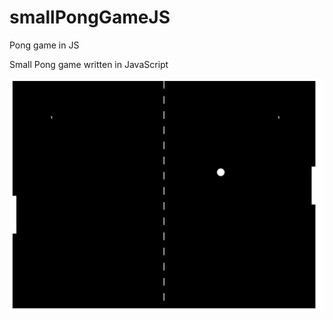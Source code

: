 # smallPongGameJS
Pong game in JS

Small Pong game written in JavaScript

![alt text](https://github.com/slawoslawo/smallPongGameJS/blob/master/pong.jpg?raw=true)

